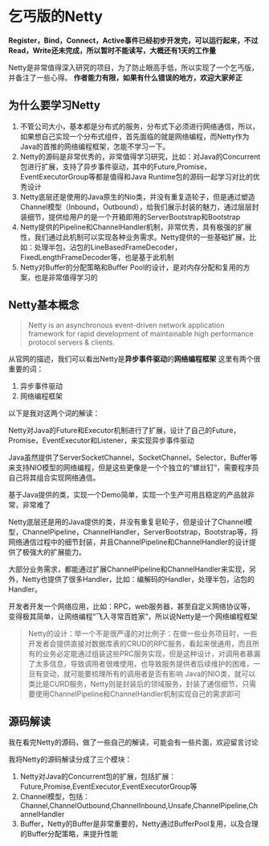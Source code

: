 # 乞丐版的Netty

**Register，Bind，Connect，Active事件已经初步开发完，可以运行起来，不过Read，Write还未完成，所以暂时不能读写，大概还有1天的工作量**

Netty是非常值得深入研究的项目，为了防止眼高手低，所以实现了一个乞丐版，并备注了一些心得。
**作者能力有限，如果有什么错误的地方，欢迎大家斧正**

## 为什么要学习Netty

1. 不管公司大小，基本都是分布式的服务，分布式下必须进行网络通信，所以，如果想自己实现一个分布式组件，首先面临的就是网络编程，而Netty作为Java的首推的网络编程框架，怎能不学习一下。
2. Netty的源码是非常优秀的，非常值得学习研究，比如：对Java的Concurrent包进行扩展，支持了异步事件驱动，其中的Future,Promise，EventExecutorGroup等都是值得和Java Runtime包的源码一起学习对比的优秀设计
3. Netty底层还是使用的Java原生的Nio类，并没有重复造轮子，但是通过塑造Channel模型（Inbound，Outbound），给我们展示封装的魅力，通过层层封装细节，提供给用户的是一个开箱即用的ServerBootstrap和Bootstrap
4. Netty提供的Pipeline和ChannelHandler机制，非常优秀，具有极强的扩展性，我们通过此机制可以实现各种业务需求。Netty提供的一些基础扩展，比如：处理半包，沾包的LineBasedFrameDecoder，FixedLengthFrameDecoder等，也是基于此机制
5. Netty对Buffer的分配策略和Buffer Pool的设计，是对内存分配和复用的方案，也是非常值得学习的

## Netty基本概念

> Netty is an asynchronous event-driven network application framework
for rapid development of maintainable high performance protocol servers & clients.

从官网的描述，我们可以看出Netty是**异步事件驱动**的**网络编程框架**
这里有两个很重要的词：

1. 异步事件驱动
2. 网络编程框架

以下是我对这两个词的解读：

Netty对Java的Future和Executor机制进行了扩展，设计了自己的Future，Promise，EventExecutor和Listener，来实现异步事件驱动

Java虽然提供了ServerSocketChannel，SocketChannel，Selector，Buffer等来支持NIO模型的网络编程，但是这些更像是一个个独立的“螺丝钉”，需要程序员自己将其组合实现网络通信。

基于Java提供的类，实现一个Demo简单，实现一个生产可用且稳定的产品就非常，非常难了

Netty底层还是用的Java提供的类，并没有重复皂轮子，但是设计了Channel模型，ChannelPipeline，ChannelHandler，ServerBootstrap，Bootstrap等，将网络通信过程中的细节封装，并且ChannelPipeline和ChannelHandler的设计提供了极强大的扩展能力。

大部分业务需求，都能通过扩展ChannelPipeline和ChannelHandler来实现，另外，Netty也提供了很多Handler，比如：编解码的Handler，处理半包，沾包的Handler。

开发者开发一个网络应用，比如：RPC，web服务器，甚至自定义网络协议等，变得极其简单，让网络编程“飞入寻常百姓家”，所以说Netty是一个网络编程框架

> Netty的设计：举一个不是很严谨的对比例子：在做一些业务项目时，一些开发者会提供直接对数据库表的CRUD的RPC服务，看起来很通用，而且所有的业务必定能通过组装这些PRC服务实现，但是这种设计，对调用者暴漏了太多信息，导致调用者很难使用，也导致服务提供者后续维护的困难，一旦有变动，就可能要梳理所有的调用者是否有影响
> Java的NIO类，就可以类比是CURD服务，Netty则是封装后的领域服务，封装了通信细节，只需要使用ChannelPipeline和ChannelHandler机制实现自己的需求即可

## 源码解读

我在看完Netty的源码，做了一些自己的解读，可能会有一些片面，欢迎留言讨论

我将Netty的源码解读分成了三个模块：

1. Netty对Java的Concurrent包的扩展，包括扩展：Future,Promise,EventExecutor,EventExecutorGroup等
2. Channel模型，包括：Channel,ChannelOutbound,ChannelInbound,Unsafe,ChannelPipeline,ChannelHandler
3. Buffer，Netty的Buffer是非常重要的，Netty通过BufferPool复用，以及合理的Buffer分配策略，来提升性能
